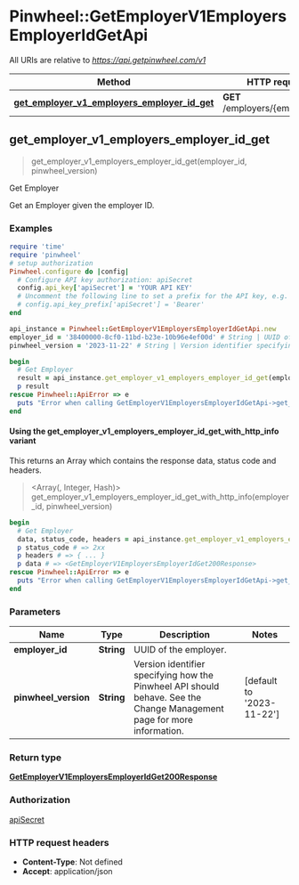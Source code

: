 # Pinwheel::GetEmployerV1EmployersEmployerIdGetApi

All URIs are relative to *https://api.getpinwheel.com/v1*

| Method | HTTP request | Description |
| ------ | ------------ | ----------- |
| [**get_employer_v1_employers_employer_id_get**](GetEmployerV1EmployersEmployerIdGetApi.md#get_employer_v1_employers_employer_id_get) | **GET** /employers/{employer_id} | Get Employer |


## get_employer_v1_employers_employer_id_get

> <GetEmployerV1EmployersEmployerIdGet200Response> get_employer_v1_employers_employer_id_get(employer_id, pinwheel_version)

Get Employer

Get an Employer given the employer ID.

### Examples

```ruby
require 'time'
require 'pinwheel'
# setup authorization
Pinwheel.configure do |config|
  # Configure API key authorization: apiSecret
  config.api_key['apiSecret'] = 'YOUR API KEY'
  # Uncomment the following line to set a prefix for the API key, e.g. 'Bearer' (defaults to nil)
  # config.api_key_prefix['apiSecret'] = 'Bearer'
end

api_instance = Pinwheel::GetEmployerV1EmployersEmployerIdGetApi.new
employer_id = '38400000-8cf0-11bd-b23e-10b96e4ef00d' # String | UUID of the employer.
pinwheel_version = '2023-11-22' # String | Version identifier specifying how the Pinwheel API should behave. See the Change Management page for more information.

begin
  # Get Employer
  result = api_instance.get_employer_v1_employers_employer_id_get(employer_id, pinwheel_version)
  p result
rescue Pinwheel::ApiError => e
  puts "Error when calling GetEmployerV1EmployersEmployerIdGetApi->get_employer_v1_employers_employer_id_get: #{e}"
end
```

#### Using the get_employer_v1_employers_employer_id_get_with_http_info variant

This returns an Array which contains the response data, status code and headers.

> <Array(<GetEmployerV1EmployersEmployerIdGet200Response>, Integer, Hash)> get_employer_v1_employers_employer_id_get_with_http_info(employer_id, pinwheel_version)

```ruby
begin
  # Get Employer
  data, status_code, headers = api_instance.get_employer_v1_employers_employer_id_get_with_http_info(employer_id, pinwheel_version)
  p status_code # => 2xx
  p headers # => { ... }
  p data # => <GetEmployerV1EmployersEmployerIdGet200Response>
rescue Pinwheel::ApiError => e
  puts "Error when calling GetEmployerV1EmployersEmployerIdGetApi->get_employer_v1_employers_employer_id_get_with_http_info: #{e}"
end
```

### Parameters

| Name | Type | Description | Notes |
| ---- | ---- | ----------- | ----- |
| **employer_id** | **String** | UUID of the employer. |  |
| **pinwheel_version** | **String** | Version identifier specifying how the Pinwheel API should behave. See the Change Management page for more information. | [default to &#39;2023-11-22&#39;] |

### Return type

[**GetEmployerV1EmployersEmployerIdGet200Response**](GetEmployerV1EmployersEmployerIdGet200Response.md)

### Authorization

[apiSecret](../README.md#apiSecret)

### HTTP request headers

- **Content-Type**: Not defined
- **Accept**: application/json

